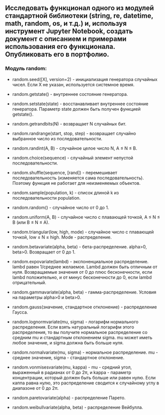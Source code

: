 ## Исследовать функционал одного из модулей стандартной библиотеки (string, re, datetime, math, random, os, и т.д.) и, используя инструмент Jupyter Notebook, создать документ с описанием и примерами использования его функционала. Опубликовать его в портфолио.
### Модуль random:

* random.seed([X], version=2) - инициализация генератора случайных чисел. Если X не указан, используется системное время.

* random.getstate() - внутреннее состояние генератора.

* random.setstate(state) - восстанавливает внутреннее состояние генератора. Параметр state должен быть получен функцией getstate().

* random.getrandbits(N) - возвращает N случайных бит.

* random.randrange(start, stop, step) - возвращает случайно выбранное число из последовательности.

* random.randint(A, B) - случайное целое число N, A ≤ N ≤ B.

* random.choice(sequence) - случайный элемент непустой последовательности.

* random.shuffle(sequence, [rand]) - перемешивает последовательность (изменяется сама последовательность). Поэтому функция не работает для неизменяемых объектов.

* random.sample(population, k) - список длиной k из последовательности population.

* random.random() - случайное число от 0 до 1.

* random.uniform(A, B) - случайное число с плавающей точкой, A ≤ N ≤ B (или B ≤ N ≤ A).

* random.triangular(low, high, mode) - случайное число с плавающей точкой, low ≤ N ≤ high. Mode - распределение.

* random.betavariate(alpha, beta) - бета-распределение. alpha>0, beta>0. Возвращает от 0 до 1.

* random.expovariate(lambd) - экспоненциальное распределение. lambd равен 1/среднее желаемое. Lambd должен быть отличным от нуля. Возвращаемые значения от 0 до плюс бесконечности, если lambd положительно, и от минус бесконечности до 0, если lambd отрицательный.

* random.gammavariate(alpha, beta) - гамма-распределение. Условия на параметры alpha>0 и beta>0.

* random.gauss(значение, стандартное отклонение) - распределение Гаусса.

* random.lognormvariate(mu, sigma) - логарифм нормального распределения. Если взять натуральный логарифм этого распределения, то вы получите нормальное распределение со средним mu и стандартным отклонением sigma. mu может иметь любое значение, и sigma должна быть больше нуля.

* random.normalvariate(mu, sigma) - нормальное распределение. mu - среднее значение, sigma - стандартное отклонение.

* random.vonmisesvariate(mu, kappa) - mu - средний угол, выраженный в радианах от 0 до 2π, и kappa - параметр концентрации, который должен быть больше или равен нулю. Если каппа равна нулю, это распределение сводится к случайному углу в диапазоне от 0 до 2π.

* random.paretovariate(alpha) - распределение Парето.

* random.weibullvariate(alpha, beta) - распределение Вейбулла.
